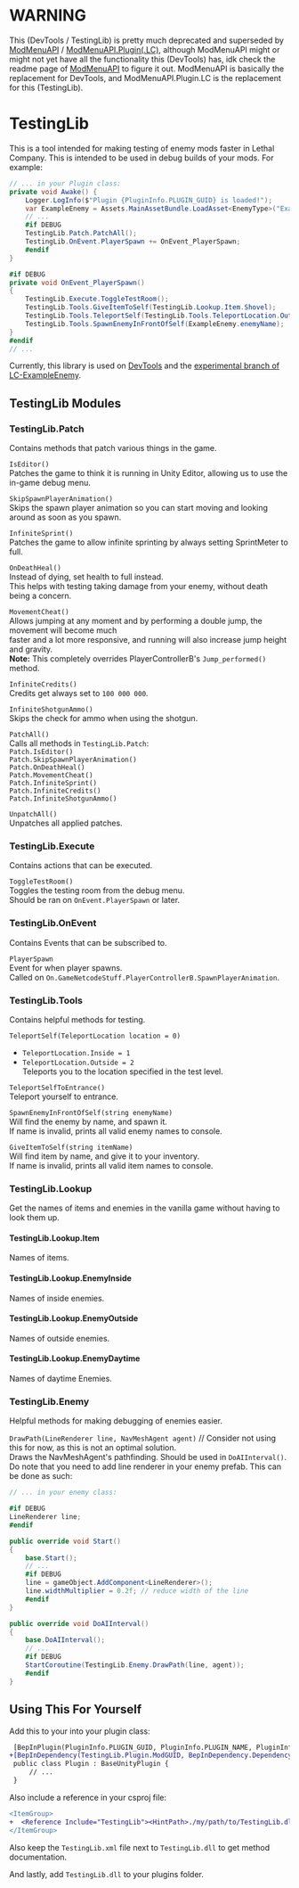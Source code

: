 # WARNING

This (DevTools / TestingLib) is pretty much deprecated and superseded by [ModMenuAPI](https://github.com/Hamunii/ModMenuAPI) / [ModMenuAPI.Plugin(.LC)](https://github.com/Hamunii/ModMenuAPI.Plugin), although ModMenuAPI might or might not yet have all the functionality this (DevTools) has, idk check the readme page of [ModMenuAPI](https://github.com/Hamunii/ModMenuAPI) to figure it out. ModMenuAPI is basically the replacement for DevTools, and ModMenuAPI.Plugin.LC is the replacement for this (TestingLib).

# TestingLib

This is a tool intended for making testing of enemy mods faster in Lethal Company. This is intended to be used in debug builds of your mods. For example:

```cs
// ... in your Plugin class:
private void Awake() {
    Logger.LogInfo($"Plugin {PluginInfo.PLUGIN_GUID} is loaded!");
    var ExampleEnemy = Assets.MainAssetBundle.LoadAsset<EnemyType>("ExampleEnemy");
    // ...
    #if DEBUG
    TestingLib.Patch.PatchAll();
    TestingLib.OnEvent.PlayerSpawn += OnEvent_PlayerSpawn;
    #endif
}

#if DEBUG
private void OnEvent_PlayerSpawn()
{
    TestingLib.Execute.ToggleTestRoom();
    TestingLib.Tools.GiveItemToSelf(TestingLib.Lookup.Item.Shovel);
    TestingLib.Tools.TeleportSelf(TestingLib.Tools.TeleportLocation.Outside);
    TestingLib.Tools.SpawnEnemyInFrontOfSelf(ExampleEnemy.enemyName);
}
#endif
// ...
```

Currently, this library is used on [DevTools](https://thunderstore.io/c/lethal-company/p/Hamunii/DevTools/) and the [experimental branch of LC-ExampleEnemy](https://github.com/Hamunii/LC-ExampleEnemy/tree/experimental).

## TestingLib Modules

### TestingLib.Patch

Contains methods that patch various things in the game.

`IsEditor()`  
Patches the game to think it is running in Unity Editor, allowing us to use the in-game debug menu.

`SkipSpawnPlayerAnimation()`  
Skips the spawn player animation so you can start moving and looking around as soon as you spawn.

`InfiniteSprint()`  
Patches the game to allow infinite sprinting by always setting SprintMeter to full.

`OnDeathHeal()`  
Instead of dying, set health to full instead.  
This helps with testing taking damage from your enemy, without death being a concern.

`MovementCheat()`  
Allows jumping at any moment and by performing a double jump, the movement will become much  
faster and a lot more responsive, and running will also increase jump height and gravity.  
**Note:** This completely overrides PlayerControllerB's `Jump_performed()` method.

`InfiniteCredits()`  
Credits get always set to `100 000 000`.

`InfiniteShotgunAmmo()`  
Skips the check for ammo when using the shotgun.

`PatchAll()`  
Calls all methods in `TestingLib.Patch`:  
`Patch.IsEditor()`  
`Patch.SkipSpawnPlayerAnimation()`  
`Patch.OnDeathHeal()`  
`Patch.MovementCheat()`  
`Patch.InfiniteSprint()`  
`Patch.InfiniteCredits()`  
`Patch.InfiniteShotgunAmmo()`  

`UnpatchAll()`  
Unpatches all applied patches.

### TestingLib.Execute

Contains actions that can be executed.

`ToggleTestRoom()`  
Toggles the testing room from the debug menu.  
Should be ran on `OnEvent.PlayerSpawn` or later.

### TestingLib.OnEvent

Contains Events that can be subscribed to.

`PlayerSpawn`  
Event for when player spawns.  
Called on `On.GameNetcodeStuff.PlayerControllerB.SpawnPlayerAnimation`.

### TestingLib.Tools

Contains helpful methods for testing.

`TeleportSelf(TeleportLocation location = 0)`  
- `TeleportLocation.Inside = 1`
- `TeleportLocation.Outside = 2`  
Teleports you to the location specified in the test level.

`TeleportSelfToEntrance()`  
Teleport yourself to entrance.

`SpawnEnemyInFrontOfSelf(string enemyName)`  
Will find the enemy by name, and spawn it.  
If name is invalid, prints all valid enemy names to console.

`GiveItemToSelf(string itemName)`  
Will find item by name, and give it to your inventory.  
If name is invalid, prints all valid item names to console.

### TestingLib.Lookup

Get the names of items and enemies in the vanilla game without having to look them up.

#### TestingLib.Lookup.Item
Names of items.
#### TestingLib.Lookup.EnemyInside
Names of inside enemies.
#### TestingLib.Lookup.EnemyOutside
Names of outside enemies.
#### TestingLib.Lookup.EnemyDaytime
Names of daytime Enemies.

### TestingLib.Enemy

Helpful methods for making debugging of enemies easier.

`DrawPath(LineRenderer line, NavMeshAgent agent)` // Consider not using this for now, as this is not an optimal solution.  
Draws the NavMeshAgent's pathfinding. Should be used in `DoAIInterval()`. Do note that you need to add line renderer in your enemy prefab. This can be done as such:
```cs
// ... in your enemy class:

#if DEBUG
LineRenderer line;
#endif

public override void Start()
{
    base.Start();
    // ...
    #if DEBUG
    line = gameObject.AddComponent<LineRenderer>();
    line.widthMultiplier = 0.2f; // reduce width of the line
    #endif
}

public override void DoAIInterval()
{
    base.DoAIInterval();
    // ...
    #if DEBUG
    StartCoroutine(TestingLib.Enemy.DrawPath(line, agent));
    #endif
}
```

## Using This For Yourself

Add this to your into your plugin class:

```diff
 [BepInPlugin(PluginInfo.PLUGIN_GUID, PluginInfo.PLUGIN_NAME, PluginInfo.PLUGIN_VERSION)]
+[BepInDependency(TestingLib.Plugin.ModGUID, BepInDependency.DependencyFlags.SoftDependency)] 
 public class Plugin : BaseUnityPlugin {
     // ...
 }
```
Also include a reference in your csproj file:

```diff
<ItemGroup>
+  <Reference Include="TestingLib"><HintPath>./my/path/to/TestingLib.dll</HintPath></Reference>
</ItemGroup>
```
Also keep the `TestingLib.xml` file next to `TestingLib.dll` to get method documentation.

And lastly, add `TestingLib.dll` to your plugins folder.